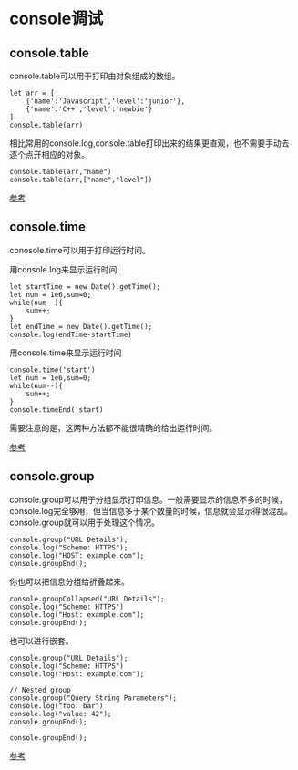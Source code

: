 # console调试

## console.table
  
console.table可以用于打印由对象组成的数组。

	let arr = [
		{'name':'Javascript','level':'junior'},
		{'name':'C++','level':'newbie'}
	]
	console.table(arr)

相比常用的console.log,console.table打印出来的结果更直观，也不需要手动去逐个点开相应的对象。

	console.table(arr,"name")
	console.table(arr,["name","level"])

[参考](https://blog.mariusschulz.com/2013/11/13/advanced-javascript-debugging-with-consoletable)

## console.time

conosole.time可以用于打印运行时间。

用console.log来显示运行时间:

	let startTime = new Date().getTime();
	let num = 1e6,sum=0;
	while(num--){
		sum++;
	}
	let endTime = new Date().getTime();
	console.log(endTime-startTime)
	
用console.time来显示运行时间

	console.time('start')
	let num = 1e6,sum=0;
	while(num--){
		sum++;
	}
	console.timeEnd('start)

需要注意的是，这两种方法都不能很精确的给出运行时间。

[参考](https://blog.mariusschulz.com/2013/11/22/measuring-execution-times-in-javascript-with-consoletime)

## console.group

console.group可以用于分组显示打印信息。一般需要显示的信息不多的时候，console.log完全够用，但当信息多于某个数量的时候，信息就会显示得很混乱。console.group就可以用于处理这个情况。

	console.group("URL Details");
	console.log("Scheme: HTTPS");
	console.log("HOST: example.com");
	console.groupEnd();
		
你也可以把信息分组给折叠起来。

	console.groupCollapsed("URL Details");
	console.log("Scheme: HTTPS")
	console.log("Host: example.com");
	console.groupEnd();

也可以进行嵌套。

	console.group("URL Details");   
	console.log("Scheme: HTTPS")
	console.log("Host: example.com");

	// Nested group
	console.group("Query String Parameters");
	console.log("foo: bar")
	console.log("value: 42");
	console.groupEnd();

	console.groupEnd();
	
[参考](https://blog.mariusschulz.com/2014/11/25/advanced-javascript-logging-using-console-group)
